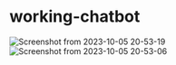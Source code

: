 # working-chatbot
 ![Screenshot from 2023-10-05 20-53-19](https://github.com/Michael-Njoroge/Rule-Chatbot-and-OpenAI-Chatbot-combined/assets/93155563/f341cd2c-7187-464b-8a7b-6d0195d07560)
![Screenshot from 2023-10-05 20-53-06](https://github.com/Michael-Njoroge/Rule-Chatbot-and-OpenAI-Chatbot-combined/assets/93155563/5c89dce0-d6ae-4eaf-b8c3-176f9f597a91)
